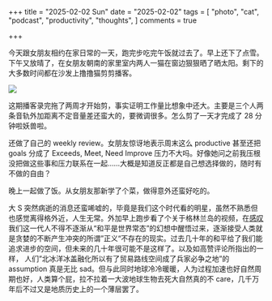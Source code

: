 +++
title = "2025-02-02 Sun"
date = "2025-02-02"
tags = [
    "photo",
    "cat",
    "podcast",
    "productivity",
    "thoughts",
]
comments = true

+++

今天跟女朋友相约在家日常的一天，跑完步吃完午饭就过去了。早上还下了点雪。下午又放晴了，在女朋友朝南的家里室内两人一猫在窗边狠狠晒了晒太阳。剩下的大多数时间都在沙发上撸撸猫剪剪播客。

![](https://media.douchi.space/douchi/media_attachments/files/113/938/715/152/994/615/original/48c1fa943d61754c.png)

这期播客录完拖了两周才开始剪，事实证明工作量比想象中还大。主要是三个人两条音轨外加距离不定音量差还蛮大的，要微调很多。怎么剪了一天才完成了 28 分钟啦妖兽啦。

还做了自己的 weekly review。女朋友惊讶地表示周末这么 productive 甚至还把 goals 分成了 Exceeds, Meet, Need Improve 压力不大吗。好像她问之前我压根没把做这些事和压力联系在一起……大概是知道反正都是自己想选择做的，随时有不做的自由？

晚上一起做了饭。从女朋友那新学了个菜，做得意外还蛮好吃的。

大 S 突然病逝的消息还蛮唏嘘的，毕竟是我们这个时代看的明星，虽然不熟悉但也感觉离得格外近，人生无常。外加早上跑步看了个关于格林兰岛的视频，在[感叹](https://t.me/mtfront/3772)我们这一代人不得不逐渐从“和平是世界常态”的幻想中醒悟过来，逐渐接受人类就是贪婪的不断产生冲突的所谓”正义“不存在的现实。过去几十年的和平给了我们能追求进步的空间，但未来的几十年很可能不是这样了。以及如高赞评论所指出的一样， 人们”北冰洋冰盖融化所以有了贸易路线空间成了兵家必争之地”的 assumption 真是无比 sad。但与此同时地球冷冷暖暖，人为过程加速也好自然周期也好，人类算个屁，拉不拉着一大波地球生物去死大自然真的不 care，几千万年后不过又是地质历史上的一个薄层罢了。

